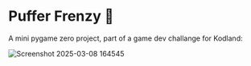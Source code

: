 # Puffer Frenzy 🐡
A mini pygame zero project, part of a game dev challange for Kodland:

![Screenshot 2025-03-08 164545](https://github.com/user-attachments/assets/90507889-7e3d-4b94-9739-81b0216ec3dd)

